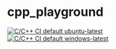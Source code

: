 # cpp_playground
  
[![C/C++ CI default ubuntu-latest](https://github.com/incyi/cpp_playground/actions/workflows/c-cpp_default_ubuntu.yml/badge.svg)](https://github.com/incyi/cpp_playground/actions/workflows/c-cpp_default_ubuntu.yml)  
[![C/C++ CI default windows-latest](https://github.com/incyi/cpp_playground/actions/workflows/c-cpp_default_windows.yml/badge.svg)](https://github.com/incyi/cpp_playground/actions/workflows/c-cpp_default_windows.yml)  